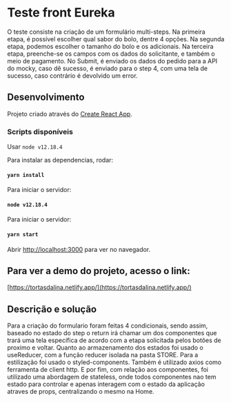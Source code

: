 # Teste front Eureka

O teste consiste na criação de um formulário multi-steps. Na primeira etapa, é possível escolher qual sabor do bolo, dentre 4 opções. Na segunda etapa, podemos escolher o tamanho do bolo e os adicionais. Na terceira etapa, preenche-se os campos com os dados do solicitante, e também o meio de pagamento. No Submit, é enviado os dados do pedido para a API do mocky, caso dê sucesso, é enviado para o step 4, com uma tela de sucesso, caso contrário é devolvido um error.

## Desenvolvimento

Projeto criado através do [Create React App](https://github.com/facebook/create-react-app).

### Scripts disponíveis

Usar `node v12.18.4`

Para instalar as dependencias, rodar: 

#### `yarn install`

Para iniciar o servidor:

#### `node v12.18.4`

Para iniciar o servidor:

#### `yarn start`


Abrir [http://localhost:3000](http://localhost:3000) para ver no navegador.

## Para ver a demo do projeto, acesso o link:
[https://tortasdalina.netlify.app/](https://tortasdalina.netlify.app/)

## Descrição e solução

Para a criação do formulario foram feitas 4 condicionais, sendo assim, baseado no estado do step o return irá chamar um dos componentes que trará uma tela específica de acordo com a etapa solicitada pelos botões de proximo e voltar. Quanto ao armazenamento dos estados foi usado o useReducer, com a função reducer isolada na pasta STORE. Para a estilização foi usado o styled-components. Também é utilizado axios como ferramenta de client http. E por fim, com relação aos componentes, foi utilizado uma abordagem de stateless, onde todos componentes nao tem estado para controlar e apenas interagem com o estado da aplicação atraves de props, centralizando o mesmo na Home.

